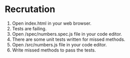# Recrutation

1. Open index.html in your web browser.
2. Tests are failing.
3. Open /spec/numbers.spec.js file in your code editor.
4. There are some unit tests written for missed methods.
5. Open /src/numbers.js file in your code editor.
6. Write missed methods to pass the tests.
